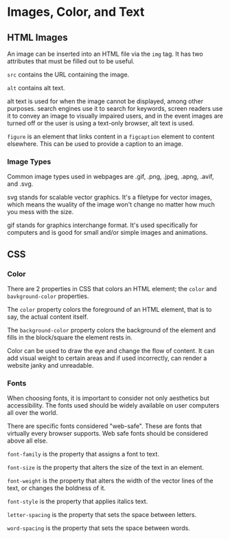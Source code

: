 # Images, Color, and Text

## HTML Images

An image can be inserted into an HTML file via the `img` tag. It has two attributes that must be filled out to be useful.

`src` contains the URL containing the image.

`alt` contains alt text.

alt text is used for when the image cannot be displayed, among other purposes. search engines use it to search for keywords, screen readers use it to convey an image to visually impaired users, and in the event images are turned off or the user is using a text-only browser, alt text is used.

`figure` is an element that links content in a `figcaption` element to content elsewhere. This can be used to provide a caption to an image.

### Image Types

Common image types used in webpages are .gif, .png, .jpeg, .apng, .avif, and .svg.

svg stands for scalable vector graphics. It's a filetype for vector images, which means the wuality of the image won't change no matter how much you mess with the size.

gif stands for graphics interchange format. It's used specifically for computers and is good for small and/or simple images and animations.

## CSS

### Color

There are 2 properties in CSS that colors an HTML element; the `color` and `bavkground-color` properties.

The `color` property colors the foreground of an HTML element, that is to say, the actual content itself.

The `background-color` property colors the background of the element and fills in the block/square the element rests in.

Color can be used to draw the eye and change the flow of content. It can add visual weight to certain areas and if used incorrectly, can render a website janky and unreadable.

### Fonts

When choosing fonts, it is important to consider not only aesthetics but accessibility. The fonts used should be widely available on user computers all over the world.

There are specific fonts considered "web-safe". These are fonts that virtually every browser supports. Web safe fonts should be considered above all else.

`font-family` is the property that assigns a font to text.

`font-size` is the property that alters the size of the text in an element.

`font-weight` is the property that alters the width of the vector lines of the text, or changes the boldness of it.

`font-style` is the property that applies italics text.

`letter-spacing` is the property that sets the space between letters.

`word-spacing` is the property that sets the space between words.
